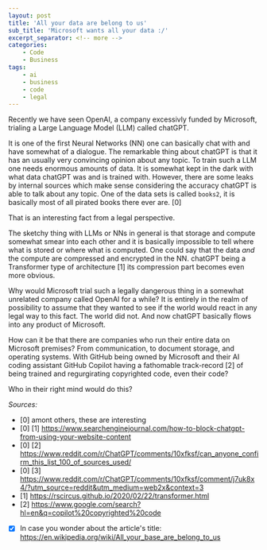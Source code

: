 ```yaml
---
layout: post
title: 'All your data are belong to us'
sub_title: 'Microsoft wants all your data :/'
excerpt_separator: <!-- more -->
categories:
    - Code
    - Business
tags:
    - ai
    - business
    - code
    - legal
---
```


Recently we have seen OpenAI, a company excessivly funded by Microsoft, trialing a Large Language Model (LLM) called chatGPT.

<!-- more -->

It is one of the first Neural Networks (NN) one can basically chat with and have somewhat of a dialogue. The remarkable thing about chatGPT is that it has an usually very convincing opinion about any topic. To train such a LLM one needs enormous amounts of data. It is somewhat kept in the dark with what data chatGPT was and is trained with. However, there are some leaks by internal sources which make sense considering the accuracy chatGPT is able to talk about any topic. One of the data sets is called `books2`, it is basically most of all pirated books there ever are. [0]

That is an interesting fact from a legal perspective.

The sketchy thing with LLMs or NNs in general is that storage and compute somewhat smear into each other and it is basically impossible to tell where what is stored or where what is computed. One could say that the data _and_ the compute are compressed and encrypted in the NN. chatGPT being a Transformer type of architecture [1] its compression part becomes even more obvious.

Why would Microsoft trial such a legally dangerous thing in a somewhat unrelated company called OpenAI for a while? It is entirely in the realm of possibility to assume that they wanted to see if the world would react in any legal way to this fact. The world did not. And now chatGPT basically flows into any product of Microsoft.

How can it be that there are companies who run their entire data on Microsoft premises? From communication, to document storage, and operating systems. With GitHub being owned by Microsoft and their AI coding assistant GitHub Copilot having a fathomable track-record [2] of being trained and regurgirating copyrighted code, even their code?

Who in their right mind would do this?

_Sources:_

- [0] amont others, these are interesting
- [0] [1] https://www.searchenginejournal.com/how-to-block-chatgpt-from-using-your-website-content
- [0] [2] https://www.reddit.com/r/ChatGPT/comments/10xfksf/can_anyone_confirm_this_list_100_of_sources_used/
- [0] [3] https://www.reddit.com/r/ChatGPT/comments/10xfksf/comment/j7uk8x4/?utm_source=reddit&utm_medium=web2x&context=3
- [1] https://rscircus.github.io/2020/02/22/transformer.html
- [2] https://www.google.com/search?hl=en&q=copilot%20copyrighted%20code
- [X] In case you wonder about the article's title: https://en.wikipedia.org/wiki/All_your_base_are_belong_to_us
